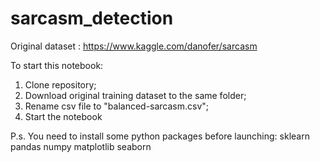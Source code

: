# sarcasm_detection

Original dataset : https://www.kaggle.com/danofer/sarcasm

To start this notebook:
1. Clone repository; 
2. Download original training dataset to the same folder;
3. Rename csv file to "balanced-sarcasm.csv";
4. Start the notebook

P.s.
  You need to install some python packages before launching:
  sklearn
  pandas
  numpy
  matplotlib
  seaborn
  
